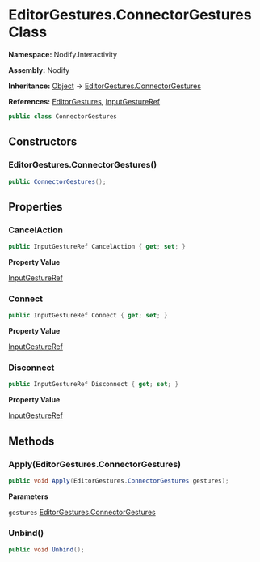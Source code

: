 # EditorGestures.ConnectorGestures Class  
  
**Namespace:** Nodify.Interactivity  
  
**Assembly:** Nodify  
  
**Inheritance:** [Object](https://docs.microsoft.com/en-us/dotnet/api/System.Object) → [EditorGestures.ConnectorGestures](Nodify_Interactivity_EditorGestures_ConnectorGestures)  
  
**References:** [EditorGestures](Nodify_Interactivity_EditorGestures), [InputGestureRef](Nodify_Interactivity_InputGestureRef)  
  
```csharp  
public class ConnectorGestures  
```  
  
## Constructors  
  
### EditorGestures.ConnectorGestures()  
  
```csharp  
public ConnectorGestures();  
```  
  
## Properties  
  
### CancelAction  
  
```csharp  
public InputGestureRef CancelAction { get; set; }  
```  
  
**Property Value**  
  
[InputGestureRef](Nodify_Interactivity_InputGestureRef)  
  
### Connect  
  
```csharp  
public InputGestureRef Connect { get; set; }  
```  
  
**Property Value**  
  
[InputGestureRef](Nodify_Interactivity_InputGestureRef)  
  
### Disconnect  
  
```csharp  
public InputGestureRef Disconnect { get; set; }  
```  
  
**Property Value**  
  
[InputGestureRef](Nodify_Interactivity_InputGestureRef)  
  
## Methods  
  
### Apply(EditorGestures.ConnectorGestures)  
  
```csharp  
public void Apply(EditorGestures.ConnectorGestures gestures);  
```  
  
**Parameters**  
  
`gestures` [EditorGestures.ConnectorGestures](Nodify_Interactivity_EditorGestures_ConnectorGestures)  
  
### Unbind()  
  
```csharp  
public void Unbind();  
```  
  

